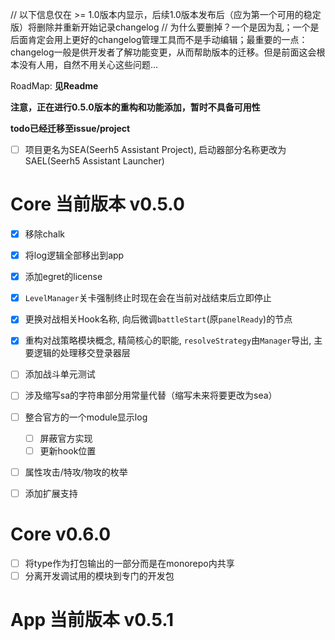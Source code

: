 // 以下信息仅在 >= 1.0版本内显示，后续1.0版本发布后（应为第一个可用的稳定版）将删除并重新开始记录changelog
// 为什么要删掉？一个是因为乱；一个是后面肯定会用上更好的changelog管理工具而不是手动编辑；最重要的一点：changelog一般是供开发者了解功能变更，从而帮助版本的迁移。但是前面这会根本没有人用，自然不用关心这些问题...

RoadMap: **见Readme**

**注意，正在进行0.5.0版本的重构和功能添加，暂时不具备可用性**

**todo已经迁移至issue/project**

- [ ] 项目更名为SEA(Seerh5 Assistant Project), 启动器部分名称更改为SAEL(Seerh5 Assistant Launcher)

# Core 当前版本 v0.5.0

- [x] 移除chalk
- [x] 将log逻辑全部移出到app
- [x] 添加egret的license
- [x] `LevelManager`关卡强制终止时现在会在当前对战结束后立即停止
- [x] 更换对战相关Hook名称, 向后微调`battleStart`(原`panelReady`)的节点
- [x] 重构对战策略模块概念, 精简核心的职能, `resolveStrategy`由`Manager`导出, 主要逻辑的处理移交登录器层
- [ ] 添加战斗单元测试

- [ ] 涉及缩写sa的字符串部分用常量代替（缩写未来将要更改为sea）
- [ ] 整合官方的一个module显示log
  - [ ] 屏蔽官方实现
  - [ ] 更新hook位置
- [ ] 属性攻击/特攻/物攻的枚举
- [ ] 添加扩展支持

# Core v0.6.0

- [ ] 将type作为打包输出的一部分而是在monorepo内共享
- [ ] 分离开发调试用的模块到专门的开发包

# App 当前版本 v0.5.1